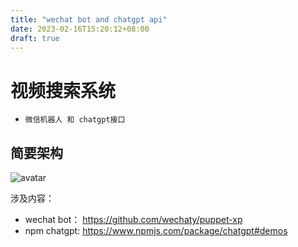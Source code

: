```yaml
---
title: "wechat bot and chatgpt api"
date: 2023-02-16T15:20:12+08:00
draft: true
---
```

# 视频搜索系统

  - ```微信机器人 和 chatgpt接口```


简要架构
---

![avatar](https://i.328888.xyz/2023/02/16/mqBza.png)

涉及内容：

- wechat bot：
https://github.com/wechaty/puppet-xp
- npm chatgpt:
https://www.npmjs.com/package/chatgpt#demos

